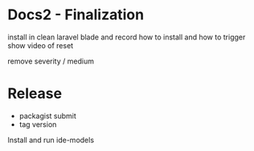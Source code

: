 # Docs2 - Finalization
install in clean laravel blade and record how to install and how to trigger
show video of reset

remove severity / medium

# Release
* packagist submit
* tag version

Install and run ide-models

